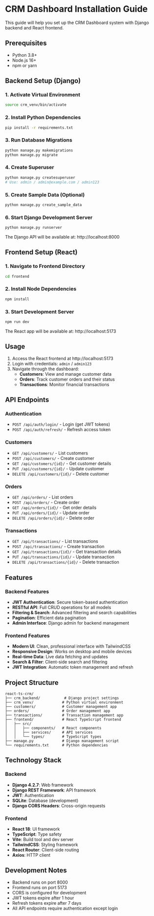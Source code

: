# CRM Dashboard Installation Guide

This guide will help you set up the CRM Dashboard system with Django backend and React frontend.

## Prerequisites

- Python 3.8+ 
- Node.js 16+
- npm or yarn

## Backend Setup (Django)

### 1. Activate Virtual Environment
```bash
source crm_venv/bin/activate
```

### 2. Install Python Dependencies
```bash
pip install -r requirements.txt
```

### 3. Run Database Migrations
```bash
python manage.py makemigrations
python manage.py migrate
```

### 4. Create Superuser
```bash
python manage.py createsuperuser
# Use: admin / admin@example.com / admin123
```

### 5. Create Sample Data (Optional)
```bash
python manage.py create_sample_data
```

### 6. Start Django Development Server
```bash
python manage.py runserver
```

The Django API will be available at: http://localhost:8000

## Frontend Setup (React)

### 1. Navigate to Frontend Directory
```bash
cd frontend
```

### 2. Install Node Dependencies
```bash
npm install
```

### 3. Start Development Server
```bash
npm run dev
```

The React app will be available at: http://localhost:5173

## Usage

1. Access the React frontend at http://localhost:5173
2. Login with credentials: `admin` / `admin123`
3. Navigate through the dashboard:
   - **Customers**: View and manage customer data
   - **Orders**: Track customer orders and their status
   - **Transactions**: Monitor financial transactions

## API Endpoints

### Authentication
- `POST /api/auth/login/` - Login (get JWT tokens)
- `POST /api/auth/refresh/` - Refresh access token

### Customers
- `GET /api/customers/` - List customers
- `POST /api/customers/` - Create customer
- `GET /api/customers/{id}/` - Get customer details
- `PUT /api/customers/{id}/` - Update customer
- `DELETE /api/customers/{id}/` - Delete customer

### Orders
- `GET /api/orders/` - List orders
- `POST /api/orders/` - Create order
- `GET /api/orders/{id}/` - Get order details
- `PUT /api/orders/{id}/` - Update order
- `DELETE /api/orders/{id}/` - Delete order

### Transactions
- `GET /api/transactions/` - List transactions
- `POST /api/transactions/` - Create transaction
- `GET /api/transactions/{id}/` - Get transaction details
- `PUT /api/transactions/{id}/` - Update transaction
- `DELETE /api/transactions/{id}/` - Delete transaction

## Features

### Backend Features
- **JWT Authentication**: Secure token-based authentication
- **RESTful API**: Full CRUD operations for all models
- **Filtering & Search**: Advanced filtering and search capabilities
- **Pagination**: Efficient data pagination
- **Admin Interface**: Django admin for backend management

### Frontend Features
- **Modern UI**: Clean, professional interface with TailwindCSS
- **Responsive Design**: Works on desktop and mobile devices
- **Real-time Data**: Live data fetching and updates
- **Search & Filter**: Client-side search and filtering
- **JWT Integration**: Automatic token management and refresh

## Project Structure

```
react-ts-crm/
├── crm_backend/           # Django project settings
├── crm_venv/             # Python virtual environment
├── customers/            # Customer management app
├── orders/               # Order management app
├── transactions/         # Transaction management app
├── frontend/             # React TypeScript frontend
│   ├── src/
│   │   ├── components/   # React components
│   │   ├── services/     # API services
│   │   └── types/        # TypeScript types
├── manage.py             # Django management script
└── requirements.txt      # Python dependencies
```

## Technology Stack

### Backend
- **Django 4.2.7**: Web framework
- **Django REST Framework**: API framework
- **JWT**: Authentication
- **SQLite**: Database (development)
- **Django CORS Headers**: Cross-origin requests

### Frontend
- **React 18**: UI framework
- **TypeScript**: Type safety
- **Vite**: Build tool and dev server
- **TailwindCSS**: Styling framework
- **React Router**: Client-side routing
- **Axios**: HTTP client

## Development Notes

- Backend runs on port 8000
- Frontend runs on port 5173
- CORS is configured for development
- JWT tokens expire after 1 hour
- Refresh tokens expire after 7 days
- All API endpoints require authentication except login
